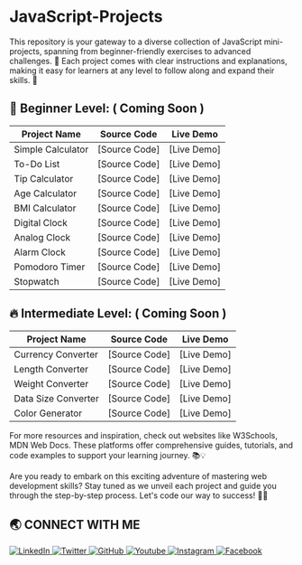 # JavaScript-Projects
This repository is your gateway to a diverse collection of JavaScript mini-projects, spanning from beginner-friendly exercises to advanced challenges. 🌟 Each project comes with clear instructions and explanations, making it easy for learners at any level to follow along and expand their skills. 🚀

## 🔨 Beginner Level: ( Coming Soon )

| Project Name       | Source Code                                         | Live Demo                                                |
| ------------------ | --------------------------------------------------- | -------------------------------------------------------- |
| Simple Calculator  | [Source Code]  | [Live Demo] |
| To-Do List         | [Source Code]  | [Live Demo] |
| Tip Calculator     | [Source Code]  | [Live Demo] |
| Age Calculator     | [Source Code]  | [Live Demo] |
| BMI Calculator     | [Source Code]  | [Live Demo] |
| Digital Clock      | [Source Code]  | [Live Demo] |
| Analog Clock       | [Source Code]  | [Live Demo] |
| Alarm Clock        | [Source Code]  | [Live Demo] |
| Pomodoro Timer     | [Source Code]  | [Live Demo] |
| Stopwatch          | [Source Code]  | [Live Demo] |

## 🔥 Intermediate Level: ( Coming Soon )

| Project Name           | Source Code                                       | Live Demo                                                       
| ---------------------- | ------------------------------------------------- | -------------------------------------------------------- |
| Currency Converter     | [Source Code] | [Live Demo] |
| Length Converter       | [Source Code] | [Live Demo] |
| Weight Converter       | [Source Code] | [Live Demo] |
| Data Size Converter    | [Source Code] | [Live Demo] |
| Color Generator        | [Source Code] | [Live Demo] |

For more resources and inspiration, check out websites like W3Schools, MDN Web Docs. These platforms offer comprehensive guides, tutorials, and code examples to support your learning journey. 📚💡

Are you ready to embark on this exciting adventure of mastering web development skills? Stay tuned as we unveil each project and guide you through the step-by-step process. Let's code our way to success! 💪🌐

## 🌏 **CONNECT WITH ME**

<a  href="https://www.linkedin.com/in/govind-jay">
    <img src="https://img.shields.io/badge/LinkedIn-0077B5?style=for-the-badge&logo=linkedin&logoColor=white" title="LinkedIn"  alt="LinkedIn"/>
</a>
<a href="https://twitter.com/_JayGovind"> 
    <img src="https://img.shields.io/badge/Twitter-1DA1F2?style=for-the-badge&logo=twitter&logoColor=white" title="Twitter"  alt="Twitter"/>
</a>
<a href="https://www.github.com/Jay-Govind"> 
    <img src="https://img.shields.io/badge/GitHub-100000?style=for-the-badge&logo=github&logoColor=white" title="GitHub"  alt="GitHub"/>
</a>
<a href="https://www.youtube.com/@jaygovindofficial751"> 
    <img src="https://img.shields.io/badge/YouTube-FF0000?style=for-the-badge&logo=youtube&logoColor=white" title="Youtube"  alt="Youtube"/>
</a>
<a href="https://www.instagram.com/devwithgovind"> 
    <img src="https://img.shields.io/badge/Instagram-E4405F?style=for-the-badge&logo=instagram&logoColor=white" title="Instagram"  alt="Instagram"/>
</a>
<a href="https://www.facebook.com/profile.php?id=61556260830301&mibextid=ZbWKwL"> 
    <img src="https://img.shields.io/badge/Facebook-%231877F2.svg?style=for-the-badge&logo=Facebook&logoColor=white" title="Facebook"  alt="Facebook"/>
</a>

